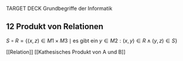 TARGET DECK
Grundbegriffe der Informatik

12 Produkt von Relationen
---
$S \circ R = \{(x, z) \in M1 \times M3 \mid \text{es gibt ein } y \in M2 : (x, y) \in R \land (y, z) \in S\}$
<!--ID: 1707072584169-->


[[Relation]]
[[Kathesisches Produkt von A und B]]